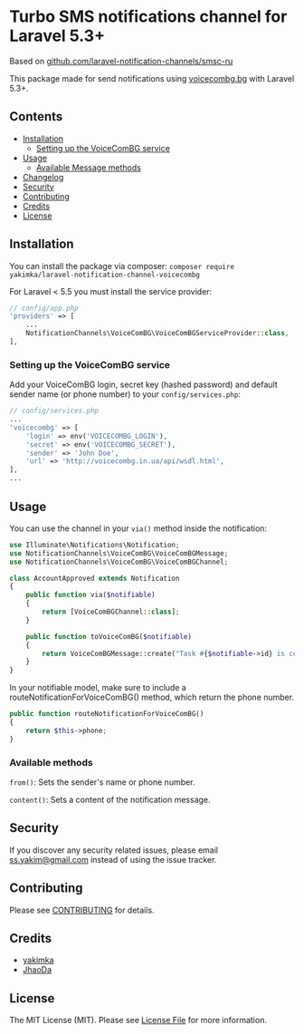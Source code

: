# Turbo SMS notifications channel for Laravel 5.3+
Based on [github.com/laravel-notification-channels/smsc-ru](https://github.com/laravel-notification-channels/smsc-ru)

This package made for send notifications using [voicecombg.bg](https://voicecombg.bg/) with Laravel 5.3+.

## Contents

- [Installation](#installation)
    - [Setting up the VoiceComBG service](#setting-up-the-VoiceComBG-service)
- [Usage](#usage)
    - [Available Message methods](#available-message-methods)
- [Changelog](#changelog)
- [Security](#security)
- [Contributing](#contributing)
- [Credits](#credits)
- [License](#license)


## Installation

You can install the package via composer:
```composer require yakimka/laravel-notification-channel-voicecombg```

For Laravel < 5.5 you must install the service provider:
```php
// config/app.php
'providers' => [
    ...
    NotificationChannels\VoiceComBG\VoiceComBGServiceProvider::class,
],
```

### Setting up the VoiceComBG service

Add your VoiceComBG login, secret key (hashed password) and default sender name (or phone number) to your `config/services.php`:

```php
// config/services.php
...
'voicecombg' => [
    'login' => env('VOICECOMBG_LOGIN'),
    'secret' => env('VOICECOMBG_SECRET'),
    'sender' => 'John Doe',
    'url' => 'http://voicecombg.in.ua/api/wsdl.html',
],
...
```

## Usage

You can use the channel in your `via()` method inside the notification:

```php
use Illuminate\Notifications\Notification;
use NotificationChannels\VoiceComBG\VoiceComBGMessage;
use NotificationChannels\VoiceComBG\VoiceComBGChannel;

class AccountApproved extends Notification
{
    public function via($notifiable)
    {
        return [VoiceComBGChannel::class];
    }

    public function toVoiceComBG($notifiable)
    {
        return VoiceComBGMessage::create("Task #{$notifiable->id} is complete!");
    }
}
```

In your notifiable model, make sure to include a routeNotificationForVoiceComBG() method, which return the phone number.

```php
public function routeNotificationForVoiceComBG()
{
    return $this->phone;
}
```

### Available methods

`from()`: Sets the sender's name or phone number.

`content()`: Sets a content of the notification message.

## Security

If you discover any security related issues, please email ss.yakim@gmail.com instead of using the issue tracker.

## Contributing

Please see [CONTRIBUTING](CONTRIBUTING.md) for details.

## Credits

- [yakimka](https://github.com/yakimka)
- [JhaoDa](https://github.com/jhaoda)

## License

The MIT License (MIT). Please see [License File](LICENSE.md) for more information.
